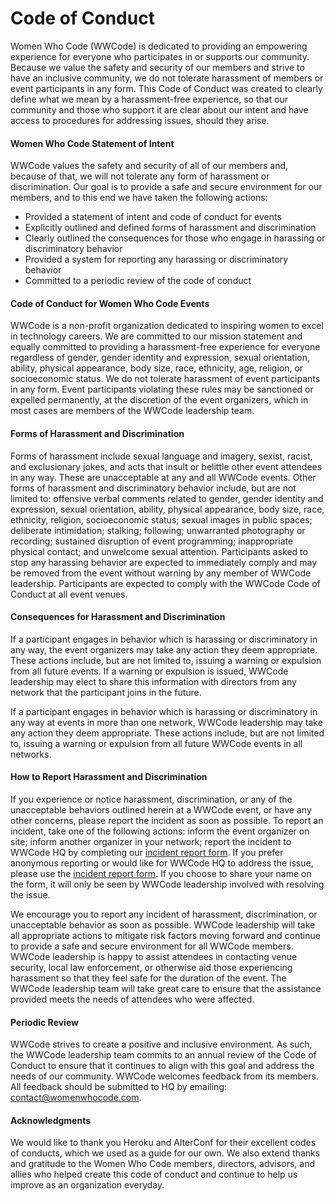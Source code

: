# Code of Conduct 

Women Who Code (WWCode) is dedicated to providing an empowering experience for everyone who participates in or supports our community. Because we value the safety and security of our members and strive to have an inclusive community, we do not tolerate harassment of members or event participants in any form. This Code of Conduct was created to clearly define what we mean by a harassment-free experience, so that our community and those who support it are clear about our intent and have access to procedures for addressing issues, should they arise. 

#### Women Who Code Statement of Intent
WWCode values the safety and security of all of our members and, because of that, we will not tolerate any form of harassment or discrimination. Our goal is to provide a safe and secure environment for our members, and to this end we have taken the following actions: 
* Provided a statement of intent and code of conduct for events
* Explicitly outlined and defined forms of harassment and discrimination  
* Clearly outlined the consequences for those who engage in harassing or discriminatory behavior
* Provided a system for reporting any harassing or discriminatory behavior
* Committed to a periodic review of the code of conduct

#### Code of Conduct for Women Who Code Events
WWCode is a non-profit organization dedicated to inspiring women to excel in technology careers. We are committed to our mission statement and equally committed to providing a harassment-free experience for everyone regardless of gender, gender identity and expression, sexual orientation, ability, physical appearance, body size, race, ethnicity, age, religion, or socioeconomic status. We do not tolerate harassment of event participants in any form. Event participants violating these rules may be sanctioned or expelled permanently, at the discretion of the event organizers, which in most cases are members of the WWCode leadership team. 

#### Forms of Harassment and Discrimination
Forms of harassment include sexual language and imagery, sexist, racist, and exclusionary jokes, and acts that insult or belittle other event attendees in any way. These are unacceptable at any and all WWCode events. Other forms of harassment and discriminatory behavior include, but are not limited to: offensive verbal comments related to gender, gender identity and expression, sexual orientation, ability, physical appearance, body size, race, ethnicity, religion, socioeconomic status; sexual images in public spaces; deliberate intimidation; stalking; following; unwarranted photography or recording; sustained disruption of event programming; inappropriate physical contact; and unwelcome sexual attention. Participants asked to stop any harassing behavior are expected to immediately comply and may be removed from the event without warning by any member of WWCode leadership. Participants are expected to comply with the WWCode Code of Conduct at all event venues.

#### Consequences for Harassment and Discrimination
If a participant engages in behavior which is harassing or discriminatory in any way, the event organizers may take any action they deem appropriate. These actions include, but are not limited to, issuing a warning or expulsion from all future events. If a warning or expulsion is issued, WWCode leadership may elect to share this information with directors from any network that the participant joins in the future. 

If a participant engages in behavior which is harassing or discriminatory in any way at events in more than one network, WWCode leadership may take any action they deem appropriate. These actions include, but are not limited to, issuing a warning or expulsion from all future WWCode events in all networks. 

#### How to Report Harassment and Discrimination
If you experience or notice harassment, discrimination, or any of the unacceptable behaviors outlined herein at a WWCode event, or have any other concerns, please report the incident as soon as possible. To report an incident, take one of the following actions: inform the event organizer on site; inform another organizer in your network; report the incident to WWCode HQ by completing our [incident report form](https://docs.google.com/forms/d/1NuBY_E2DcuJx2wtKFXyS5ZY5zZlql4jcZJqsf0sAs-0/viewform). If you prefer anonymous reporting or would like for WWCode HQ to address the issue, please use the [incident report form](https://docs.google.com/forms/d/1NuBY_E2DcuJx2wtKFXyS5ZY5zZlql4jcZJqsf0sAs-0/viewform). If you choose to share your name on the form, it will only be seen by WWCode leadership involved with resolving the issue.  

We encourage you to report any incident of harassment, discrimination, or unacceptable behavior as soon as possible. WWCode leadership will take all appropriate actions to mitigate risk factors moving forward and continue to provide a safe and secure environment for all WWCode members. WWCode leadership is happy to assist attendees in contacting venue security, local law enforcement, or otherwise aid those experiencing harassment so that they feel safe for the duration of the event. The WWCode leadership team will take great care to ensure that the assistance provided meets the needs of attendees who were affected. 

#### Periodic Review
WWCode strives to create a positive and inclusive environment. As such, the WWCode leadership team commits to an annual review of the Code of Conduct to ensure that it continues to align with this goal and address the needs of our community. WWCode welcomes feedback from its members. All feedback should be submitted to HQ by emailing: contact@womenwhocode.com.    

#### Acknowledgments
We would like to thank you Heroku and AlterConf for their excellent codes of conducts, which we used as a guide for our own. We also extend thanks and gratitude to the Women Who Code members, directors, advisors, and allies who helped create this code of conduct and continue to help us improve as an organization everyday.
